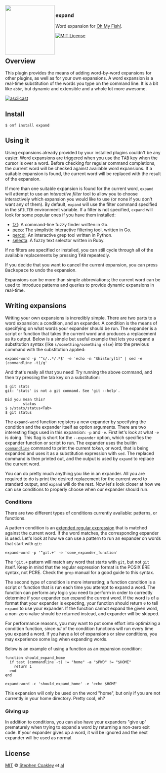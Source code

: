 <img src="https://cdn.rawgit.com/oh-my-fish/oh-my-fish/e4f1c2e0219a17e2c748b824004c8d0b38055c16/docs/logo.svg" align="left" height="160px"/>

### expand
Word expansion for [Oh My Fish!][omf].

[![MIT License][license-badge]](/LICENSE)

<br/>


## Overview
This plugin provides the means of adding word-by-word expansions for other plugins, as well as for your own expansions. A word expansion is a real-time substitution of the words you type on the command line. It is a bit like `abbr`, but dynamic and extensible and a whole lot more awesome.


[![asciicast](https://asciinema.org/a/39860.png)](https://asciinema.org/a/39860)


## Install
```fish
$ omf install expand
```


## Using it
Using expansions already provided by your installed plugins couldn't be any easier. Word expansions are triggered when you use the <kbd>TAB</kbd> key when the cursor is over a word. Before checking for regular command completions, the current word will be checked against available word expansions. If a suitable expansion is found, the current word will be replaced with the result of the expansion.

If more than one suitable expansion is found for the current word, `expand` will attempt to use an _interactive filter_ tool to allow you to choose interactively which expansion you would like to use (or none if you don't want any of them). By default, `expand` will use the filter command specified in the `$FILTER` environment variable. If a filter is not specified, `expand` will look for some popular ones if you have them installed:

- [fzf]: A command-line fuzzy finder written in Go.
- [peco]: The simplistic interactive filtering tool, written in Go.
- [percol]: An interactive grep tool written in Python.
- [selecta]: A fuzzy text selector written in Ruby.

If no filters are specified or installed, you can still cycle through all of the available replacements by pressing <kbd>TAB</kbd> repeatedly.

If you decide that you want to cancel the current expansion, you can press <kbd>Backspace</kbd> to undo the expansion.

Expansions can be more than simple abbreviations; the current word can be used to introduce patterns and queries to provide dynamic expansions in real-time.


## Writing expansions
Writing your own expansions is incredibly simple. There are two parts to a word expansion: a condition, and an expander. A condition is the means of specifying on what words your expander should be run. The expander is a script or function that takes the current word and produces a replacement as its output. Below is a simple but useful example that lets you expand a substitution syntax (like `s/something/something else`) into the previous command with the substitution applied:

```fish
expand-word -p '^s/..*/.*$' -e 'echo -n "$history[1]" | sed -e (commandline -t)/g'
```

And that's really all that you need! Try running the above command, and then try pressing the tab key on a substitution:

```fish
$ git stats
git: 'stats' is not a git command. See 'git --help'.

Did you mean this?
        status
$ s/stats/status<Tab>
$ git status
```

The `expand-word` function registers a new expander by specifying the condition and the expander itself as option arguments. There are two interesting flags used in this expansion: `-p` and `-e`. First let's look at what `-e` is doing. This flag is short for the `--expander` option, which specifies the expander function or script to run. The expander uses the builtin [`commandline`][commandline] command to print the current _token_, or word, that is being expanded and uses it as a substitution expression with `sed`. The replaced command is then printed out, and the output is used by `expand` to replace the current word.

You can do pretty much anything you like in an expander. All you are required to do is print the desired replacement for the current word to standard output, and `expand` will do the rest. Now let's look closer at how we can use conditions to properly choose when our expander should run.


### Conditions
There are two different types of conditions currently available: patterns, or functions.

A pattern condition is an [extended regular expression][regex] that is matched against the current word. If the word matches, the corresponding expander is used. Let's look at how we can use a pattern to run an expander on words that start with `git`:

```fish
expand-word -p '^git.+' -e 'some_expander_function'
```

The `^git.+` pattern will match any word that starts with `git`, but not `git` itself. Keep in mind that the regular expression format is the POSIX ERE syntax, not PCRE. Check the `grep` manual for a good guide to this syntax.

The second type of condition is more interesting; a function condition is a script or function that is run each time you attempt to expand a word. The function can perform any logic you need to perform in order to correctly determine if your expander can expand the current word. If the word is of a format that your expander is expecting, your function should return `0` to tell `expand` to use your expander. If the function cannot expand the given word, a non-zero value should be returned instead, and expander will be skipped.

For performance reasons, you may want to put some effort into optimizing a condition function, since _all_ of the condition functions will run every time you expand a word. If you have a lot of expansions or slow conditions, you may experience some lag when expanding words.

Below is an example of using a function as an expansion condition:

```fish
function should_expand_home
  if test (commandline -t) != "home" -a "$PWD" != "$HOME"
    return 1
  end
end

expand-word -c 'should_expand_home' -e 'echo $HOME'
```

This expansion will only be used on the word "home", but only if you are not currently in your home directory. Pretty cool, eh?


### Giving up
In addition to conditions, you can also have your expanders "give up" prematurely when trying to expand a word by returning a non-zero exit code. If your expander gives up a word, it will be ignored and the next expander will be used as normal.


## License
[MIT][mit] © [Stephen Coakley][author] et [al][contributors]


[author]: https://github.com/coderstephen
[commandline]: http://fishshell.com/docs/current/commands.html#commandline
[completions]: http://fishshell.com/docs/current/tutorial.html#tut_tab_completions
[contributors]: https://github.com/oh-my-fish/plugin-fasd/graphs/contributors
[fzf]: https://github.com/junegunn/fzf
[license-badge]: https://img.shields.io/badge/license-MIT-007EC7.svg?style=flat-square
[mit]: http://opensource.org/licenses/MIT
[omf]: https://www.github.com/oh-my-fish/oh-my-fish
[peco]: https://github.com/peco/peco
[percol]: https://github.com/mooz/percol
[regex]: http://pubs.opengroup.org/onlinepubs/009696899/basedefs/xbd_chap09.html
[selecta]: https://github.com/garybernhardt/selecta

